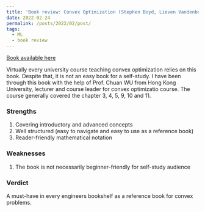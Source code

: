 ```yaml
---
title: 'Book review: Convex Optimization (Stephen Boyd, Lieven Vandenberghe)'
date: 2022-02-24
permalink: /posts/2022/02/post/
tags:
  - ML
  - book review
---
```

[Book available here](https://web.stanford.edu/~boyd/cvxbook/bv_cvxbook.pdf)

Virtually every university course teaching convex optimization relies on this book. 
Despite that, it is not an easy book for a self-study. I have been through this book with the help 
of Prof. Chuan WU from Hong Kong University, lecturer and course leader for convex optimizatio course. 
The course generally covered the chapter 3, 4, 5, 9, 10 and 11.

### Strengths
1. Covering introductory and advanced concepts
2. Well structured (easy to navigate and easy to use as a reference book)
3. Reader-friendly mathematical notation

### Weaknesses
1. The book is not necessarily beginner-friendly for self-study audience

### Verdict
A must-have in every engineers bookshelf as a reference book for convex problems.
